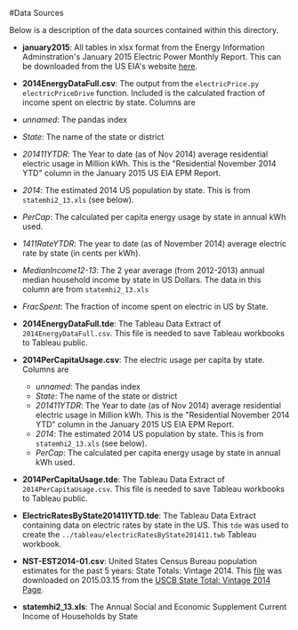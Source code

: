 #Data Sources

Below is a description of the data sources contained within this directory.

- **january2015**: All tables in xlsx format from the Energy Information Adminstration's January 2015 Electric Power Monthly Report. This can be downloaded from the US EIA's website [here][UsEiaEpm].

- **2014EnergyDataFull.csv**: The output from the `electricPrice.py` `electricPriceDrive` function. Included is the calculated fraction of income spent on electric by state. Columns are
 - *unnamed*: The pandas index
 - *State*: The name of the state or district
 - *201411YTDR*: The Year to date (as of Nov 2014) average residential electric usage in Million kWh. This is the "Residential November 2014 YTD" column in the January 2015 US EIA EPM Report.
 - *2014*: The estimated 2014 US population by state. This is from `statemhi2_13.xls` (see below).
 - *PerCap*: The calculated per capita energy usage by state in annual kWh used.
 - *1411RateYTDR*: The year to date (as of November 2014) average electric rate by state (in cents per kWh).
 - *MedianIncome12-13*: The 2 year average (from 2012-2013) annual median household income by state in US Dollars. The data in this column are from `statemhi2_13.xls`
 - *FracSpent*: The fraction of income spent on electric in US by State.


- **2014EnergyDataFull.tde**: The Tableau Data Extract of `2014EnergyDataFull.csv`. This file is needed to save Tableau workbooks to Tableau public.

- **2014PerCapitaUsage.csv**: The electric usage per capita by state. Columns are
  - *unnamed*: The pandas index
  - *State*: The name of the state or district
  - *201411YTDR*: The Year to date (as of Nov 2014) average residential electric usage in Million kWh. This is the "Residential November 2014 YTD" column in the January 2015 US EIA EPM Report.
  - *2014*: The estimated 2014 US population by state. This is from `statemhi2_13.xls` (see below).
  - *PerCap*: The calculated per capita energy usage by state in annual kWh used.


- **2014PerCapitaUsage.tde**: The Tableau Data Extract of `2014PerCapitaUsage.csv`. This file is needed to save Tableau workbooks to Tableau public.


- **ElectricRatesByState201411YTD.tde**: The Tableau Data Extract containing data on electric rates by state in the US. This `tde` was used to create the `../tableau/electricRatesByState201411.twb` Tableau workbook.


- **NST-EST2014-01.csv**: United States Census Bureau population estimates for the past 5 years: State Totals: Vintage 2014. This [file][UscbPops] was downloaded on 2015.03.15 from the [USCB State Total: Vintage 2014 Page][UscbPopPage].

- **statemhi2_13.xls**: The Annual Social and Economic Supplement Current
Income of Households by State

[UsEiaEpm]: http://www.eia.gov/electricity/monthly/index.cfm
[UscbPops]: https://www.census.gov/popest/data/state/totals/2014/tables/NST-EST2014-01.csv
[UscbPopPage]: https://www.census.gov/popest/data/state/totals/2014/index.html
